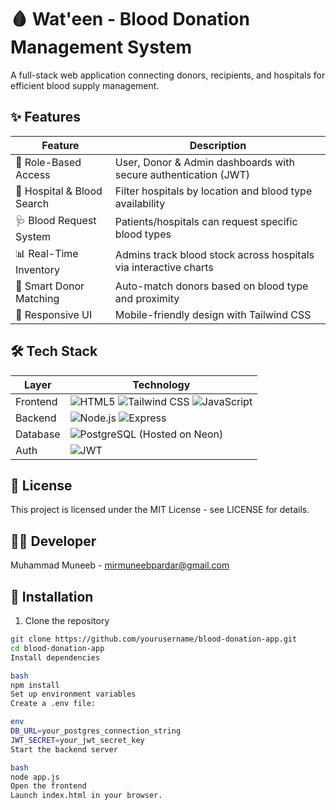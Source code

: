 # 🩸 Wat'een - Blood Donation Management System

A full-stack web application connecting donors, recipients, and hospitals for efficient blood supply management.

## ✨ Features

| Feature                | Description |
|------------------------|-------------|
| 🔐 Role-Based Access   | User, Donor & Admin dashboards with secure authentication (JWT) |
| 🏥 Hospital & Blood Search | Filter hospitals by location and blood type availability |
| 🩺 Blood Request System | Patients/hospitals can request specific blood types |
| 📊 Real-Time Inventory | Admins track blood stock across hospitals via interactive charts |
| 🔔 Smart Donor Matching | Auto-match donors based on blood type and proximity |
| 📱 Responsive UI       | Mobile-friendly design with Tailwind CSS |

## 🛠 Tech Stack

| Layer       | Technology |
|-------------|------------|
| Frontend    | ![HTML5](https://img.shields.io/badge/HTML5-E34F26?style=flat&logo=html5&logoColor=white) ![Tailwind CSS](https://img.shields.io/badge/Tailwind_CSS-38B2AC?style=flat&logo=tailwind-css&logoColor=white) ![JavaScript](https://img.shields.io/badge/JavaScript-F7DF1E?style=flat&logo=javascript&logoColor=black) |
| Backend     | ![Node.js](https://img.shields.io/badge/Node.js-339933?style=flat&logo=nodedotjs&logoColor=white) ![Express](https://img.shields.io/badge/Express-000000?style=flat&logo=express&logoColor=white) |
| Database    | ![PostgreSQL](https://img.shields.io/badge/PostgreSQL-4169E1?style=flat&logo=postgresql&logoColor=white) (Hosted on Neon) |
| Auth        | ![JWT](https://img.shields.io/badge/JWT-000000?style=flat&logo=JSON%2520web%2520tokens) |

## 📜 License
This project is licensed under the MIT License - see LICENSE for details.

## 👨‍💻 Developer
Muhammad Muneeb - mirmuneebpardar@gmail.com

## 🚀 Installation

1. Clone the repository
```bash
git clone https://github.com/yourusername/blood-donation-app.git
cd blood-donation-app
Install dependencies

bash
npm install
Set up environment variables
Create a .env file:

env
DB_URL=your_postgres_connection_string
JWT_SECRET=your_jwt_secret_key
Start the backend server

bash
node app.js
Open the frontend
Launch index.html in your browser.

